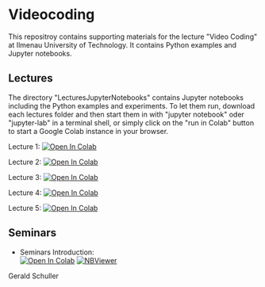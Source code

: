 # Videocoding
This repositroy contains supporting materials for the lecture "Video Coding" at Ilmenau University of Technology.
It contains Python examples and Jupyter notebooks.

## Lectures

The directory "LecturesJupyterNotebooks" contains Jupyter notebooks including the Python examples and experiments. To let them run, download each lectures folder and then start them in with "jupyter notebook" oder "jupyter-lab" in a terminal shell, or simply click on the "run in Colab" button to start a Google Colab instance in your browser.

Lecture 1:
<a target="_blank" href="https://colab.research.google.com/github/TUIlmenauAMS/Videocoding/blob/main/LecturesJupterNotebooks/Lecture1/Lecture%201.ipynb">
  <img src="https://colab.research.google.com/assets/colab-badge.svg" alt="Open In Colab"/>
</a>

Lecture 2:
<a target="_blank" href="https://colab.research.google.com/github/TUIlmenauAMS/Videocoding/blob/main/LecturesJupterNotebooks/Lecture2/Lecture%202.ipynb">
  <img src="https://colab.research.google.com/assets/colab-badge.svg" alt="Open In Colab"/>
</a>

Lecture 3:
<a target="_blank" href="https://colab.research.google.com/github/TUIlmenauAMS/Videocoding/blob/main/LecturesJupterNotebooks/Lecture3/Lecture3.ipynb">
  <img src="https://colab.research.google.com/assets/colab-badge.svg" alt="Open In Colab"/>
</a>

Lecture 4:
<a target="_blank" href="https://colab.research.google.com/github/TUIlmenauAMS/Videocoding/blob/main/LecturesJupterNotebooks/Lecture4/Lecture4.ipynb">
  <img src="https://colab.research.google.com/assets/colab-badge.svg" alt="Open In Colab"/>
</a>

Lecture 5:
<a target="_blank" href="https://colab.research.google.com/github/TUIlmenauAMS/Videocoding/blob/main/LecturesJupterNotebooks/Lecture5/Lecture5.ipynb">
  <img src="https://colab.research.google.com/assets/colab-badge.svg" alt="Open In Colab"/>
</a>

## Seminars

 - Seminars Introduction:<br>
 [![Open In Colab](https://colab.research.google.com/assets/colab-badge.svg)](https://colab.research.google.com/github/TUIlmenauAMS/Videocoding/blob/main/seminars/vc_seminars_intro_colab.ipynb)
 [![NBViewer](https://badgen.net/badge/View/in%20NBViewer/blue?icon=terminal)](https://nbviewer.jupyter.org/github/TUIlmenauAMS/Videocoding/blob/main/seminars/vc_seminars_intro.ipynb)
 

Gerald Schuller
